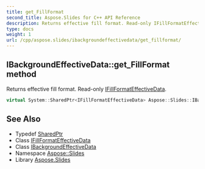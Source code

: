 ```yaml
---
title: get_FillFormat
second_title: Aspose.Slides for C++ API Reference
description: Returns effective fill format. Read-only IFillFormatEffectiveData.
type: docs
weight: 1
url: /cpp/aspose.slides/ibackgroundeffectivedata/get_fillformat/
---
```

## IBackgroundEffectiveData::get_FillFormat method


Returns effective fill format. Read-only [IFillFormatEffectiveData](../../ifillformateffectivedata/).

```cpp
virtual System::SharedPtr<IFillFormatEffectiveData> Aspose::Slides::IBackgroundEffectiveData::get_FillFormat()=0
```

## See Also

* Typedef [SharedPtr](../../../system/sharedptr/)
* Class [IFillFormatEffectiveData](../../ifillformateffectivedata/)
* Class [IBackgroundEffectiveData](../)
* Namespace [Aspose::Slides](../../)
* Library [Aspose.Slides](../../../)
